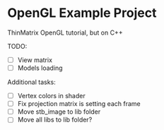 # OpenGL Example Project

ThinMatrix OpenGL tutorial, but on C++

TODO:

- [ ] View matrix
- [ ] Models loading

Additional tasks:
- [ ] Vertex colors in shader
- [ ] Fix projection matrix is setting each frame
- [ ] Move stb_image to lib folder
- [ ] Move all libs to lib folder?